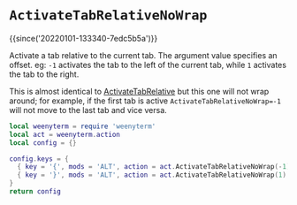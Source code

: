 # `ActivateTabRelativeNoWrap`

{{since('20220101-133340-7edc5b5a')}}

Activate a tab relative to the current tab.  The argument value specifies an
offset. eg: `-1` activates the tab to the left of the current tab, while `1`
activates the tab to the right.

This is almost identical to [ActivateTabRelative](ActivateTabRelative.md)
but this one will not wrap around; for example, if the first tab is active
`ActivateTabRelativeNoWrap=-1` will not move to the last tab and vice versa.


```lua
local weenyterm = require 'weenyterm'
local act = weenyterm.action
local config = {}

config.keys = {
  { key = '{', mods = 'ALT', action = act.ActivateTabRelativeNoWrap(-1) },
  { key = '}', mods = 'ALT', action = act.ActivateTabRelativeNoWrap(1) },
}
return config
```


